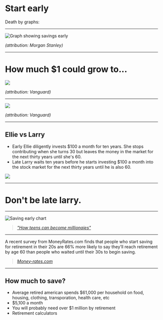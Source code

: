 # Start early

Death by graphs:

---

![Graph showing savings early](https://cdn.lifehack.org/wp-content/uploads/2015/01/screen-shot-2014-03-20-at-6.11.30-pm.jpg)

<cite>(attribution: Morgan Stanley)</cite>

---

# How much $1 could grow to...

![](https://investor.vanguard.com/ts/images/custom/Chart_Retirement_Saving_A_Dollar_002.png)

<cite>(attribution: Vanguard)</cite>

---

![](https://investor.vanguard.com/ts/images/custom/Chart_Retirement_Saving_More_002.png)

<cite>(attribution: Vanguard)</cite>

---

## Ellie vs Larry

- Early Ellie diligently invests $100 a month for ten years. She stops contributing when she turns 30 but leaves the money in the market for the next thirty years until she's 60.
- Late Larry waits ten years before he starts investing $100 a month into the stock market for the next thirty years until he is also 60.

![](https://135706-409518-2-raikfcquaxqncofqfm.stackpathdns.com/wp-content/uploads/2016/01/ellie-vs-larry.png)

---

# Don't be late larry.

---

![Saving early chart](https://cdn.ramseysolutions.net/media/common_images/article_images/ai/ai_115584-2.jpg)

> <cite>["How teens can become millionaies"](https://www.daveramsey.com/blog/how-teens-can-become-millionaires/)</cite>


---

A recent survey from MoneyRates.com finds that people who start saving for retirement in their 20s are 66% more likely to say they’ll reach retirement by age 60 than people who waited until their 30s to begin saving. 

> <cite>[Money-rates.com](http://www.money-rates.com/research-center/early-retirement-savings.htm)</cite>

--- 

## How much to save?

- Average retired american spends $61,000 per household on food, housing, clothing, transporation, health care, etc
- $5,100 a month
- You will probably need over $1 million by retirement
- Retirement calculators